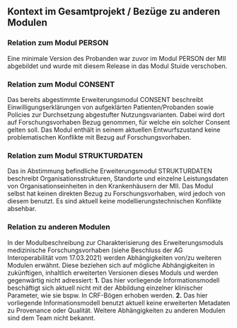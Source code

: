 ## Kontext im Gesamtprojekt / Bezüge zu anderen Modulen

### Relation zum Modul PERSON

Eine minimale Version des Probanden war zuvor im Modul PERSON der MII abgebildet und wurde mit diesem Release in das Modul Stuide verschoben.

### Relation zum Modul CONSENT
Das bereits abgestimmte Erweiterungsmodul CONSENT beschreibt Einwilligungserklärungen von aufgeklärten Patienten/Probanden sowie Policies zur Durchsetzung abgestufter Nutzungsvarianten. Dabei wird dort auf Forschungsvorhaben Bezug genommen, für welche ein solcher Consent gelten soll. Das Modul enthält in seinem aktuellen Entwurfszustand keine problematischen Konflikte mit Bezug auf Forschungsvorhaben.

### Relation zum Modul STRUKTURDATEN
Das in Abstimmung befindliche Erweiterungsmodul STRUKTURDATEN beschreibt Organisationsstrukturen, Standorte und einzelne Leistungsdaten von Organisationseinheiten in den Krankenhäusern der MII. Das Modul selbst hat keinen direkten Bezug zu Forschungsvorhaben, wird jedoch von diesem benutzt. Es sind aktuell keine modellierungstechnischen Konflikte absehbar.

### Relation zu anderen Modulen
In der Modulbeschreibung zur Charakterisierung des Erweiterungsmoduls medizinische Forschungsvorhaben (siehe Beschluss der AG Interoperabilität vom 17.03.2021) werden Abhängigkeiten von/zu weiteren Modulen erwähnt. Diese beziehen sich auf mögliche Abhängigkeiten in zukünftigen, inhaltlich erweiterten Versionen dieses Moduls und werden gegenwärtig nicht adressiert:
**1.**	Das hier vorliegende Informationsmodell beschäftigt sich aktuell nicht mit der Abbildung einzelner klinischer Parameter, wie sie bspw. In CRF-Bögen erhoben werden.
**2.**	Das hier vorliegende Informationsmodell benutzt aktuell keine erweiterten Metadaten zu Provenance oder Qualität.
Weitere Abhängigkeiten zu anderen Modulen sind dem Team nicht bekannt.
